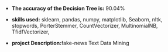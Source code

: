 - <b>The accuracy of the Decision Tree is:</b> 90.04%

- <b>skills used:</b> sklearn, pandas, numpy, matplotlib, Seaborn, nltk, stopwords, PorterStemmer, CountVectorizer, MultinomialNB, TfidfVectorizer, 

- <b>project Description:</b>fake-news Text Data Mining

    
